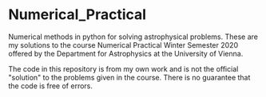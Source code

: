 # Numerical_Practical
Numerical methods in python for solving astrophysical problems. These are my solutions to the course Numerical Practical Winter Semester 2020 offered by the Department for Astrophysics at the University of Vienna.

The code in this repository is from my own work and is not the official "solution" to the problems given in the course. There is no guarantee that the code is free of errors.
